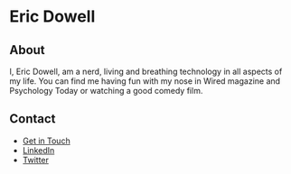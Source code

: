 # Eric Dowell

## About
I, Eric Dowell, am a nerd, living and breathing technology in all aspects of my life. You can find me having fun with my nose in Wired magazine and Psychology Today or watching a good comedy film.

## Contact
<ul>
	<li><a href="mailto:hi@ericdowell.com" target="_blank" title="Email Eric Dowell">Get in Touch</a></li>
	<li><a href='https://www.linkedin.com/in/dowell' target="_blank" title="LinkedIn - Eric Dowell">LinkedIn</a></li>
	<li><a href='https://twitter.com/ericdowell' target="_blank" title="Follow Eric Dowell on Twitter">Twitter</a></li>
</ul>
